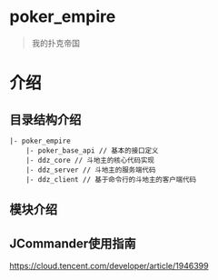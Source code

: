 # poker_empire
> 我的扑克帝国

# 介绍
## 目录结构介绍
```
|- poker_empire
    |- poker_base_api // 基本的接口定义
    |- ddz_core // 斗地主的核心代码实现
    |- ddz_server // 斗地主的服务端代码
    |- ddz_client // 基于命令行的斗地主的客户端代码
```

## 模块介绍


## JCommander使用指南
https://cloud.tencent.com/developer/article/1946399